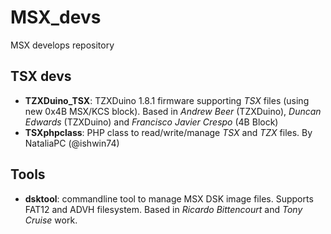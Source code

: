 # MSX_devs
MSX develops repository

## TSX devs

  * **TZXDuino_TSX**: TZXDuino 1.8.1 firmware supporting _TSX_ files (using new 0x4B MSX/KCS block). Based in _Andrew Beer_ (TZXDuino), _Duncan Edwards_ (TZXDuino) and _Francisco Javier Crespo_ (4B Block)
  * **TSXphpclass**: PHP class to read/write/manage _TSX_ and _TZX_ files. By NataliaPC (@ishwin74)
  
## Tools
  
  * **dsktool**: commandline tool to manage MSX DSK image files. Supports FAT12 and ADVH filesystem. Based in _Ricardo Bittencourt_ and _Tony Cruise_ work.
  
